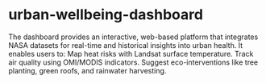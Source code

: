 # urban-wellbeing-dashboard
The dashboard provides an interactive, web-based platform that integrates NASA datasets for real-time and historical insights into urban health. It enables users to: Map heat risks with Landsat surface temperature. Track air quality using OMI/MODIS indicators. Suggest eco-interventions like tree planting, green roofs, and rainwater harvesting.
